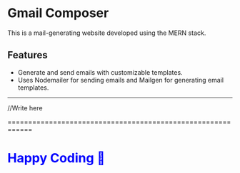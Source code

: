 # Gmail Composer

This is a mail-generating website developed using the MERN stack.

## Features

- Generate and send emails with customizable templates.
- Uses Nodemailer for sending emails and Mailgen for generating email templates.

----

//Write here

============================================================

<h1 style="color:blue;">Happy Coding 🎉</h1>
